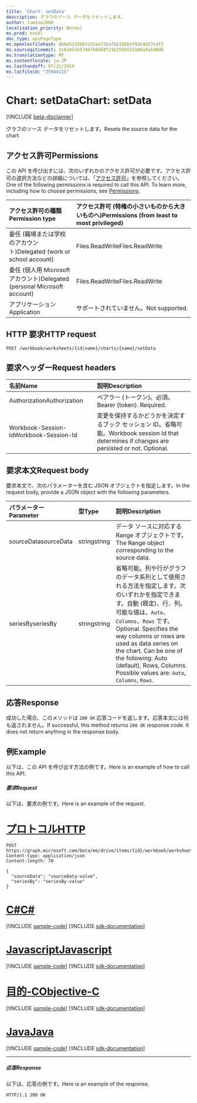 ```yaml
---
title: 'Chart: setData'
description: グラフのソース データをリセットします。
author: lumine2008
localization_priority: Normal
ms.prod: excel
doc_type: apiPageType
ms.openlocfilehash: dbbe52d2b031d1ae72bafbb186bbf92e4d27caf2
ms.sourcegitcommit: 2c62457e57467b8d50f21b255b553106a9a5d8d6
ms.translationtype: MT
ms.contentlocale: ja-JP
ms.lasthandoff: 07/31/2019
ms.locfileid: "35944115"
---
```

# <a name="chart-setdata"></a><span data-ttu-id="0aae4-103">Chart: setData</span><span class="sxs-lookup"><span data-stu-id="0aae4-103">Chart: setData</span></span>

[!INCLUDE [beta-disclaimer](../../includes/beta-disclaimer.md)]

<span data-ttu-id="0aae4-104">グラフのソース データをリセットします。</span><span class="sxs-lookup"><span data-stu-id="0aae4-104">Resets the source data for the chart.</span></span>
## <a name="permissions"></a><span data-ttu-id="0aae4-105">アクセス許可</span><span class="sxs-lookup"><span data-stu-id="0aae4-105">Permissions</span></span>
<span data-ttu-id="0aae4-p101">この API を呼び出すには、次のいずれかのアクセス許可が必要です。アクセス許可の選択方法などの詳細については、「[アクセス許可](/graph/permissions-reference)」を参照してください。</span><span class="sxs-lookup"><span data-stu-id="0aae4-p101">One of the following permissions is required to call this API. To learn more, including how to choose permissions, see [Permissions](/graph/permissions-reference).</span></span>

|<span data-ttu-id="0aae4-108">アクセス許可の種類</span><span class="sxs-lookup"><span data-stu-id="0aae4-108">Permission type</span></span>      | <span data-ttu-id="0aae4-109">アクセス許可 (特権の小さいものから大きいものへ)</span><span class="sxs-lookup"><span data-stu-id="0aae4-109">Permissions (from least to most privileged)</span></span>              |
|:--------------------|:---------------------------------------------------------|
|<span data-ttu-id="0aae4-110">委任 (職場または学校のアカウント)</span><span class="sxs-lookup"><span data-stu-id="0aae4-110">Delegated (work or school account)</span></span> | <span data-ttu-id="0aae4-111">Files.ReadWrite</span><span class="sxs-lookup"><span data-stu-id="0aae4-111">Files.ReadWrite</span></span>    |
|<span data-ttu-id="0aae4-112">委任 (個人用 Microsoft アカウント)</span><span class="sxs-lookup"><span data-stu-id="0aae4-112">Delegated (personal Microsoft account)</span></span> | <span data-ttu-id="0aae4-113">Files.ReadWrite</span><span class="sxs-lookup"><span data-stu-id="0aae4-113">Files.ReadWrite</span></span>    |
|<span data-ttu-id="0aae4-114">アプリケーション</span><span class="sxs-lookup"><span data-stu-id="0aae4-114">Application</span></span> | <span data-ttu-id="0aae4-115">サポートされていません。</span><span class="sxs-lookup"><span data-stu-id="0aae4-115">Not supported.</span></span> |

## <a name="http-request"></a><span data-ttu-id="0aae4-116">HTTP 要求</span><span class="sxs-lookup"><span data-stu-id="0aae4-116">HTTP request</span></span>
<!-- { "blockType": "ignored" } -->
```http
POST /workbook/worksheets/{id|name}/charts/{name}/setData

```
## <a name="request-headers"></a><span data-ttu-id="0aae4-117">要求ヘッダー</span><span class="sxs-lookup"><span data-stu-id="0aae4-117">Request headers</span></span>
| <span data-ttu-id="0aae4-118">名前</span><span class="sxs-lookup"><span data-stu-id="0aae4-118">Name</span></span>       | <span data-ttu-id="0aae4-119">説明</span><span class="sxs-lookup"><span data-stu-id="0aae4-119">Description</span></span>|
|:---------------|:----------|
| <span data-ttu-id="0aae4-120">Authorization</span><span class="sxs-lookup"><span data-stu-id="0aae4-120">Authorization</span></span>  | <span data-ttu-id="0aae4-p102">ベアラー {トークン}。必須。</span><span class="sxs-lookup"><span data-stu-id="0aae4-p102">Bearer {token}. Required.</span></span> |
| <span data-ttu-id="0aae4-123">Workbook-Session-Id</span><span class="sxs-lookup"><span data-stu-id="0aae4-123">Workbook-Session-Id</span></span>  | <span data-ttu-id="0aae4-p103">変更を保持するかどうかを決定するブック セッション ID。省略可能。</span><span class="sxs-lookup"><span data-stu-id="0aae4-p103">Workbook session Id that determines if changes are persisted or not. Optional.</span></span>|

## <a name="request-body"></a><span data-ttu-id="0aae4-126">要求本文</span><span class="sxs-lookup"><span data-stu-id="0aae4-126">Request body</span></span>
<span data-ttu-id="0aae4-127">要求本文で、次のパラメーターを含む JSON オブジェクトを指定します。</span><span class="sxs-lookup"><span data-stu-id="0aae4-127">In the request body, provide a JSON object with the following parameters.</span></span>

| <span data-ttu-id="0aae4-128">パラメーター</span><span class="sxs-lookup"><span data-stu-id="0aae4-128">Parameter</span></span>    | <span data-ttu-id="0aae4-129">型</span><span class="sxs-lookup"><span data-stu-id="0aae4-129">Type</span></span>   |<span data-ttu-id="0aae4-130">説明</span><span class="sxs-lookup"><span data-stu-id="0aae4-130">Description</span></span>|
|:---------------|:--------|:----------|
|<span data-ttu-id="0aae4-131">sourceData</span><span class="sxs-lookup"><span data-stu-id="0aae4-131">sourceData</span></span>|<span data-ttu-id="0aae4-132">string</span><span class="sxs-lookup"><span data-stu-id="0aae4-132">string</span></span>|<span data-ttu-id="0aae4-133">データ ソースに対応する Range オブジェクトです。</span><span class="sxs-lookup"><span data-stu-id="0aae4-133">The Range object corresponding to the source data.</span></span>|
|<span data-ttu-id="0aae4-134">seriesBy</span><span class="sxs-lookup"><span data-stu-id="0aae4-134">seriesBy</span></span>|<span data-ttu-id="0aae4-135">string</span><span class="sxs-lookup"><span data-stu-id="0aae4-135">string</span></span>|<span data-ttu-id="0aae4-p104">省略可能。列や行がグラフのデータ系列として使用される方法を指定します。次のいずれかを指定できます。自動 (既定)、行、列。可能な値は、`Auto`、`Columns`、`Rows` です。</span><span class="sxs-lookup"><span data-stu-id="0aae4-p104">Optional. Specifies the way columns or rows are used as data series on the chart. Can be one of the following: Auto (default), Rows, Columns.  Possible values are: `Auto`, `Columns`, `Rows`.</span></span>|

## <a name="response"></a><span data-ttu-id="0aae4-140">応答</span><span class="sxs-lookup"><span data-stu-id="0aae4-140">Response</span></span>

<span data-ttu-id="0aae4-p105">成功した場合、このメソッドは `200 OK` 応答コードを返します。応答本文には何も返されません。</span><span class="sxs-lookup"><span data-stu-id="0aae4-p105">If successful, this method returns `200 OK` response code. It does not return anything in the response body.</span></span>

## <a name="example"></a><span data-ttu-id="0aae4-143">例</span><span class="sxs-lookup"><span data-stu-id="0aae4-143">Example</span></span>
<span data-ttu-id="0aae4-144">以下は、この API を呼び出す方法の例です。</span><span class="sxs-lookup"><span data-stu-id="0aae4-144">Here is an example of how to call this API.</span></span>
##### <a name="request"></a><span data-ttu-id="0aae4-145">要求</span><span class="sxs-lookup"><span data-stu-id="0aae4-145">Request</span></span>
<span data-ttu-id="0aae4-146">以下は、要求の例です。</span><span class="sxs-lookup"><span data-stu-id="0aae4-146">Here is an example of the request.</span></span>

# <a name="httptabhttp"></a>[<span data-ttu-id="0aae4-147">プロトコル</span><span class="sxs-lookup"><span data-stu-id="0aae4-147">HTTP</span></span>](#tab/http)
<!-- {
  "blockType": "request",
  "name": "chart_setdata"
}-->
```http
POST https://graph.microsoft.com/beta/me/drive/items/{id}/workbook/worksheets/{id|name}/charts/{name}/setData
Content-type: application/json
Content-length: 70

{
  "sourceData": "sourceData-value",
  "seriesBy": "seriesBy-value"
}
```
# <a name="ctabcsharp"></a>[<span data-ttu-id="0aae4-148">C#</span><span class="sxs-lookup"><span data-stu-id="0aae4-148">C#</span></span>](#tab/csharp)
[!INCLUDE [sample-code](../includes/snippets/csharp/chart-setdata-csharp-snippets.md)]
[!INCLUDE [sdk-documentation](../includes/snippets/snippets-sdk-documentation-link.md)]

# <a name="javascripttabjavascript"></a>[<span data-ttu-id="0aae4-149">Javascript</span><span class="sxs-lookup"><span data-stu-id="0aae4-149">Javascript</span></span>](#tab/javascript)
[!INCLUDE [sample-code](../includes/snippets/javascript/chart-setdata-javascript-snippets.md)]
[!INCLUDE [sdk-documentation](../includes/snippets/snippets-sdk-documentation-link.md)]

# <a name="objective-ctabobjc"></a>[<span data-ttu-id="0aae4-150">目的-C</span><span class="sxs-lookup"><span data-stu-id="0aae4-150">Objective-C</span></span>](#tab/objc)
[!INCLUDE [sample-code](../includes/snippets/objc/chart-setdata-objc-snippets.md)]
[!INCLUDE [sdk-documentation](../includes/snippets/snippets-sdk-documentation-link.md)]

# <a name="javatabjava"></a>[<span data-ttu-id="0aae4-151">Java</span><span class="sxs-lookup"><span data-stu-id="0aae4-151">Java</span></span>](#tab/java)
[!INCLUDE [sample-code](../includes/snippets/java/chart-setdata-java-snippets.md)]
[!INCLUDE [sdk-documentation](../includes/snippets/snippets-sdk-documentation-link.md)]

---


##### <a name="response"></a><span data-ttu-id="0aae4-152">応答</span><span class="sxs-lookup"><span data-stu-id="0aae4-152">Response</span></span>
<span data-ttu-id="0aae4-153">以下は、応答の例です。</span><span class="sxs-lookup"><span data-stu-id="0aae4-153">Here is an example of the response.</span></span> 
<!-- {
  "blockType": "response",
  "truncated": true,
  "@odata.type": "microsoft.graph.none"
} -->
```http
HTTP/1.1 200 OK
```

<!-- uuid: 8fcb5dbc-d5aa-4681-8e31-b001d5168d79
2015-10-25 14:57:30 UTC -->
<!--
{
  "type": "#page.annotation",
  "description": "Chart: setData",
  "keywords": "",
  "section": "documentation",
  "tocPath": "",
  "suppressions": [
  ]
}
-->

